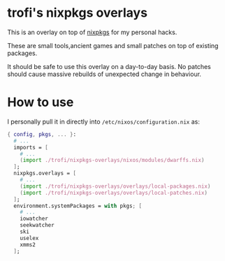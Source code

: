 # trofi's nixpkgs overlays

This is an overlay on top of
[nixpkgs](https://github.com/NixOS/nixpkgs) for my personal hacks.

These are small tools,ancient games and small patches on top of
existing packages.

It should be safe to use this overlay on a day-to-day basis. No patches
should cause massive rebuilds of unexpected change in behaviour.

# How to use

I personally pull it in directly into `/etc/nixos/configuration.nix`
as:

```nix
{ config, pkgs, ... }:
  # ...
  imports = [
    # ...
    (import ./trofi/nixpkgs-overlays/nixos/modules/dwarffs.nix)
  ];
  nixpkgs.overlays = [
    # ...
    (import ./trofi/nixpkgs-overlays/overlays/local-packages.nix)
    (import ./trofi/nixpkgs-overlays/overlays/local-patches.nix)
  ];
  environment.systemPackages = with pkgs; [
    # ...
    iowatcher
    seekwatcher
    ski
    uselex
    xmms2
  ];
```

